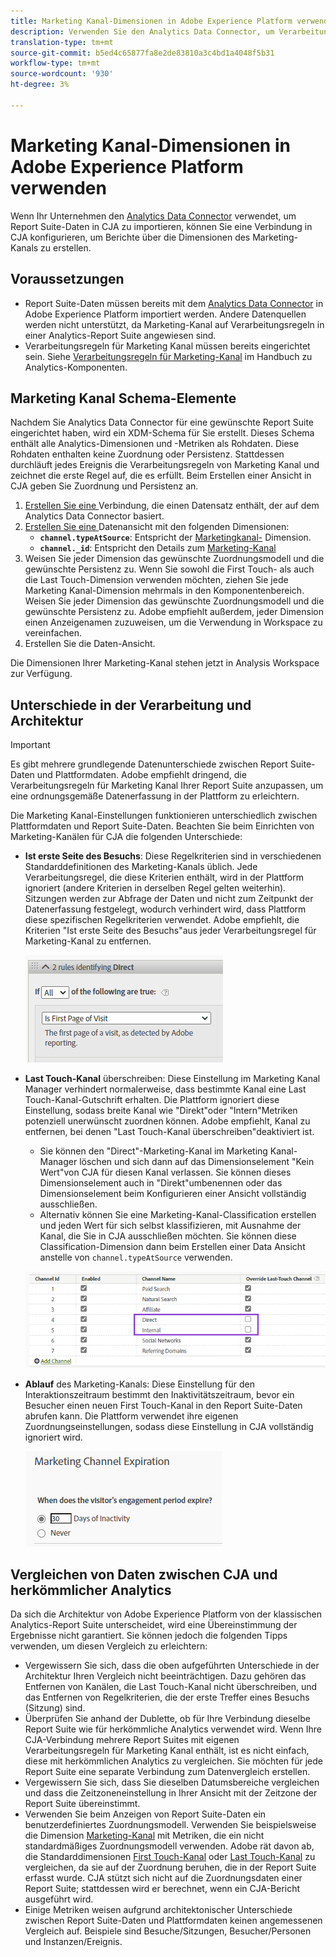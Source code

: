 ```yaml
---
title: Marketing Kanal-Dimensionen in Adobe Experience Platform verwenden
description: Verwenden Sie den Analytics Data Connector, um Verarbeitungsregeln für Marketing Kanal in Adobe Experience Platform zu importieren.
translation-type: tm+mt
source-git-commit: b5ed4c65877fa8e2de83810a3c4bd1a4048f5b31
workflow-type: tm+mt
source-wordcount: '930'
ht-degree: 3%

---
```



# Marketing Kanal-Dimensionen in Adobe Experience Platform verwenden

Wenn Ihr Unternehmen den [Analytics Data Connector](https://docs.adobe.com/content/help/de-DE/experience-platform/sources/connectors/adobe-applications/analytics.html) verwendet, um Report Suite-Daten in CJA zu importieren, können Sie eine Verbindung in CJA konfigurieren, um Berichte über die Dimensionen des Marketing-Kanals zu erstellen.

## Voraussetzungen

* Report Suite-Daten müssen bereits mit dem [Analytics Data Connector](https://docs.adobe.com/content/help/en/experience-platform/sources/connectors/adobe-applications/analytics.html) in Adobe Experience Platform importiert werden. Andere Datenquellen werden nicht unterstützt, da Marketing-Kanal auf Verarbeitungsregeln in einer Analytics-Report Suite angewiesen sind.
* Verarbeitungsregeln für Marketing Kanal müssen bereits eingerichtet sein. Siehe [Verarbeitungsregeln für Marketing-Kanal](https://docs.adobe.com/content/help/de-DE/analytics/components/marketing-channels/c-rules.html) im Handbuch zu Analytics-Komponenten.

## Marketing Kanal Schema-Elemente

Nachdem Sie Analytics Data Connector für eine gewünschte Report Suite eingerichtet haben, wird ein XDM-Schema für Sie erstellt. Dieses Schema enthält alle Analytics-Dimensionen und -Metriken als Rohdaten. Diese Rohdaten enthalten keine Zuordnung oder Persistenz. Stattdessen durchläuft jedes Ereignis die Verarbeitungsregeln von Marketing Kanal und zeichnet die erste Regel auf, die es erfüllt. Beim Erstellen einer Ansicht in CJA geben Sie Zuordnung und Persistenz an.

1. [Erstellen Sie eine ](/help/connections/create-connection.md) Verbindung, die einen Datensatz enthält, der auf dem Analytics Data Connector basiert.
2. [Erstellen Sie eine ](/help/data-views/create-dataview.md) Datenansicht mit den folgenden Dimensionen:
   * **`channel.typeAtSource`**: Entspricht der  [Marketingkanal-](https://docs.adobe.com/content/help/en/analytics/components/dimensions/marketing-channel.html) Dimension.
   * **`channel._id`**: Entspricht den Details zum  [Marketing-Kanal](https://docs.adobe.com/content/help/en/analytics/components/dimensions/marketing-detail.html)
3. Weisen Sie jeder Dimension das gewünschte Zuordnungsmodell und die gewünschte Persistenz zu. Wenn Sie sowohl die First Touch- als auch die Last Touch-Dimension verwenden möchten, ziehen Sie jede Marketing Kanal-Dimension mehrmals in den Komponentenbereich. Weisen Sie jeder Dimension das gewünschte Zuordnungsmodell und die gewünschte Persistenz zu. Adobe empfiehlt außerdem, jeder Dimension einen Anzeigenamen zuzuweisen, um die Verwendung in Workspace zu vereinfachen.
4. Erstellen Sie die Daten-Ansicht.

Die Dimensionen Ihrer Marketing-Kanal stehen jetzt in Analysis Workspace zur Verfügung.

## Unterschiede in der Verarbeitung und Architektur

>[!IMPORTANT]
>
>Es gibt mehrere grundlegende Datenunterschiede zwischen Report Suite-Daten und Plattformdaten. Adobe empfiehlt dringend, die Verarbeitungsregeln für Marketing Kanal Ihrer Report Suite anzupassen, um eine ordnungsgemäße Datenerfassung in der Plattform zu erleichtern.

Die Marketing Kanal-Einstellungen funktionieren unterschiedlich zwischen Plattformdaten und Report Suite-Daten. Beachten Sie beim Einrichten von Marketing-Kanälen für CJA die folgenden Unterschiede:

* **Ist erste Seite des Besuchs**: Diese Regelkriterien sind in verschiedenen Standarddefinitionen des Marketing-Kanals üblich. Jede Verarbeitungsregel, die diese Kriterien enthält, wird in der Plattform ignoriert (andere Kriterien in derselben Regel gelten weiterhin). Sitzungen werden zur Abfrage der Daten und nicht zum Zeitpunkt der Datenerfassung festgelegt, wodurch verhindert wird, dass Plattform diese spezifischen Regelkriterien verwendet. Adobe empfiehlt, die Kriterien &quot;Ist erste Seite des Besuchs&quot;aus jeder Verarbeitungsregel für Marketing-Kanal zu entfernen.

   ![Erste Seite des Besuchs](assets/first-page-of-visit.png)

* **Last Touch-Kanal** überschreiben: Diese Einstellung im Marketing Kanal Manager verhindert normalerweise, dass bestimmte Kanal eine Last Touch-Kanal-Gutschrift erhalten. Die Plattform ignoriert diese Einstellung, sodass breite Kanal wie &quot;Direkt&quot;oder &quot;Intern&quot;Metriken potenziell unerwünscht zuordnen können. Adobe empfiehlt, Kanal zu entfernen, bei denen &quot;Last Touch-Kanal überschreiben&quot;deaktiviert ist.
   * Sie können den &quot;Direct&quot;-Marketing-Kanal im Marketing Kanal-Manager löschen und sich dann auf das Dimensionselement &quot;Kein Wert&quot;von CJA für diesen Kanal verlassen. Sie können dieses Dimensionselement auch in &quot;Direkt&quot;umbenennen oder das Dimensionselement beim Konfigurieren einer Ansicht vollständig ausschließen.
   * Alternativ können Sie eine Marketing-Kanal-Classification erstellen und jeden Wert für sich selbst klassifizieren, mit Ausnahme der Kanal, die Sie in CJA ausschließen möchten. Sie können diese Classification-Dimension dann beim Erstellen einer Data Ansicht anstelle von `channel.typeAtSource` verwenden.

   ![Last Touch-Kanal überschreiben](assets/override-last-touch-channel.png)

* **Ablauf** des Marketing-Kanals: Diese Einstellung für den Interaktionszeitraum bestimmt den Inaktivitätszeitraum, bevor ein Besucher einen neuen First Touch-Kanal in den Report Suite-Daten abrufen kann. Die Plattform verwendet ihre eigenen Zuordnungseinstellungen, sodass diese Einstellung in CJA vollständig ignoriert wird.

   ![Marketing-Kanalablauf](assets/marketing-channel-expiration.png)

## Vergleichen von Daten zwischen CJA und herkömmlicher Analytics

Da sich die Architektur von Adobe Experience Platform von der klassischen Analytics-Report Suite unterscheidet, wird eine Übereinstimmung der Ergebnisse nicht garantiert. Sie können jedoch die folgenden Tipps verwenden, um diesen Vergleich zu erleichtern:

* Vergewissern Sie sich, dass die oben aufgeführten Unterschiede in der Architektur Ihren Vergleich nicht beeinträchtigen. Dazu gehören das Entfernen von Kanälen, die Last Touch-Kanal nicht überschreiben, und das Entfernen von Regelkriterien, die der erste Treffer eines Besuchs (Sitzung) sind.
* Überprüfen Sie anhand der Dublette, ob für Ihre Verbindung dieselbe Report Suite wie für herkömmliche Analytics verwendet wird. Wenn Ihre CJA-Verbindung mehrere Report Suites mit eigenen Verarbeitungsregeln für Marketing Kanal enthält, ist es nicht einfach, diese mit herkömmlichen Analytics zu vergleichen. Sie möchten für jede Report Suite eine separate Verbindung zum Datenvergleich erstellen.
* Vergewissern Sie sich, dass Sie dieselben Datumsbereiche vergleichen und dass die Zeitzoneneinstellung in Ihrer Ansicht mit der Zeitzone der Report Suite übereinstimmt.
* Verwenden Sie beim Anzeigen von Report Suite-Daten ein benutzerdefiniertes Zuordnungsmodell. Verwenden Sie beispielsweise die Dimension [Marketing-Kanal](https://experienceleague.adobe.com/docs/analytics/components/dimensions/marketing-channel.html) mit Metriken, die ein nicht standardmäßiges Zuordnungsmodell verwenden. Adobe rät davon ab, die Standarddimensionen [First Touch-Kanal](https://experienceleague.adobe.com/docs/analytics/components/dimensions/first-touch-channel.html) oder [Last Touch-Kanal](https://experienceleague.adobe.com/docs/analytics/components/dimensions/last-touch-channel.html) zu vergleichen, da sie auf der Zuordnung beruhen, die in der Report Suite erfasst wurde. CJA stützt sich nicht auf die Zuordnungsdaten einer Report Suite; stattdessen wird er berechnet, wenn ein CJA-Bericht ausgeführt wird.
* Einige Metriken weisen aufgrund architektonischer Unterschiede zwischen Report Suite-Daten und Plattformdaten keinen angemessenen Vergleich auf. Beispiele sind Besuche/Sitzungen, Besucher/Personen und Instanzen/Ereignis.
